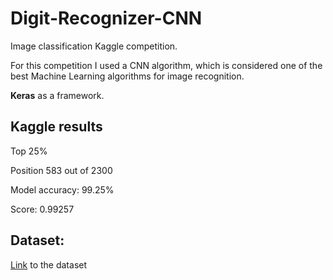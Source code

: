 # Digit-Recognizer-CNN

Image classification Kaggle competition.

For this competition I used a CNN algorithm, which is considered one of the best Machine Learning algorithms for image recognition.

**Keras** as a framework.

## Kaggle results

Top 25% 

Position 583 out of 2300

Model accuracy: 99.25%

Score: 0.99257 

## Dataset:

[Link](https://www.kaggle.com/c/digit-recognizer/data) to the dataset
